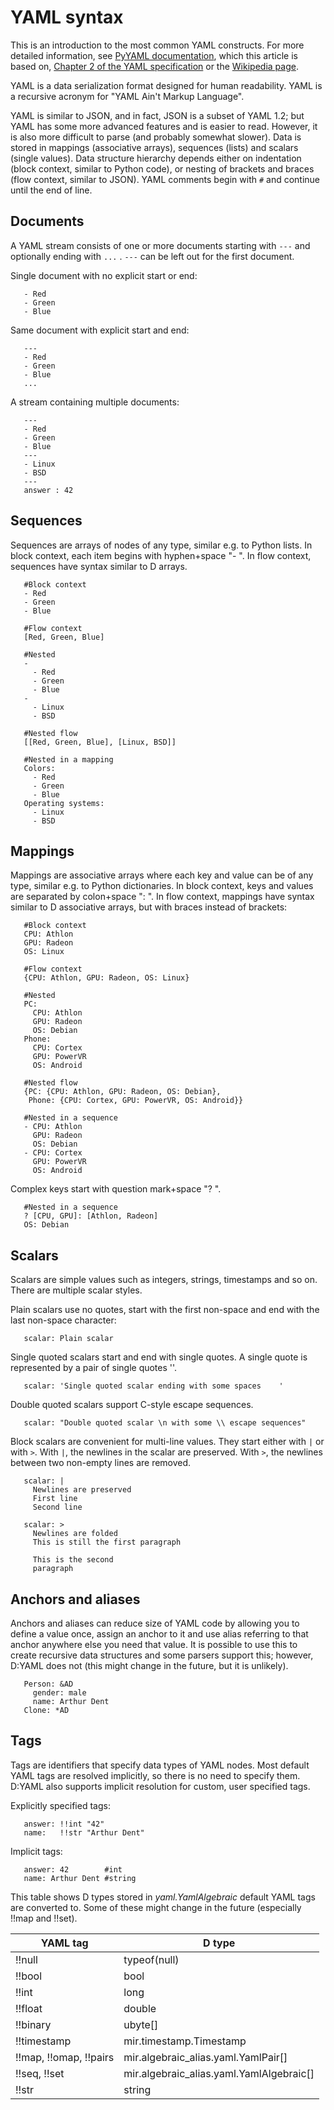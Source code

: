 # YAML syntax

This is an introduction to the most common YAML constructs. For more detailed
information, see [PyYAML documentation](http://pyyaml.org/wiki/PyYAMLDocumentation),
which this article is based on,
[Chapter 2 of the YAML specification](http://yaml.org/spec/1.1/#id857168)
or the [Wikipedia page](http://en.wikipedia.org/wiki/YAML).

YAML is a data serialization format designed for human readability. YAML is a
recursive acronym for "YAML Ain't Markup Language".

YAML is similar to JSON, and in fact, JSON is a subset of YAML 1.2; but YAML has
some more advanced features and is easier to read. However, it is also more
difficult to parse (and probably somewhat slower). Data is stored in mappings
(associative arrays), sequences (lists) and scalars (single values). Data
structure hierarchy depends either on indentation (block context, similar to
Python code), or nesting of brackets and braces (flow context, similar to JSON).
YAML comments begin with `#` and continue until the end of line.


## Documents

A YAML stream consists of one or more documents starting with `---` and
optionally ending with `...` . `---` can be left out for the first document.

Single document with no explicit start or end:

```
   - Red
   - Green
   - Blue
```
Same document with explicit start and end:
```
   ---
   - Red
   - Green
   - Blue
   ...
```
A stream containing multiple documents:
```
   ---
   - Red
   - Green
   - Blue
   ---
   - Linux
   - BSD
   ---
   answer : 42
```

## Sequences

Sequences are arrays of nodes of any type, similar e.g. to Python lists.
In block context, each item begins with hyphen+space "- ". In flow context,
sequences have syntax similar to D arrays.

```
   #Block context
   - Red
   - Green
   - Blue
```
```
   #Flow context
   [Red, Green, Blue]
```
```
   #Nested
   -
     - Red
     - Green
     - Blue
   -
     - Linux
     - BSD
```
```
   #Nested flow
   [[Red, Green, Blue], [Linux, BSD]]
```
```
   #Nested in a mapping
   Colors:
     - Red
     - Green
     - Blue
   Operating systems:
     - Linux
     - BSD
```

## Mappings

Mappings are associative arrays where each key and value can be of any type,
similar e.g. to Python dictionaries. In block context, keys and values are
separated by colon+space ": ". In flow context, mappings have syntax similar
to D associative arrays, but with braces instead of brackets:

```
   #Block context
   CPU: Athlon
   GPU: Radeon
   OS: Linux

```
```
   #Flow context
   {CPU: Athlon, GPU: Radeon, OS: Linux}

```
```
   #Nested
   PC:
     CPU: Athlon
     GPU: Radeon
     OS: Debian
   Phone:
     CPU: Cortex
     GPU: PowerVR
     OS: Android

```
```
   #Nested flow
   {PC: {CPU: Athlon, GPU: Radeon, OS: Debian},
    Phone: {CPU: Cortex, GPU: PowerVR, OS: Android}}
```
```
   #Nested in a sequence
   - CPU: Athlon
     GPU: Radeon
     OS: Debian
   - CPU: Cortex
     GPU: PowerVR
     OS: Android
```

Complex keys start with question mark+space "? ".

```
   #Nested in a sequence
   ? [CPU, GPU]: [Athlon, Radeon]
   OS: Debian
```

## Scalars

Scalars are simple values such as integers, strings, timestamps and so on.
There are multiple scalar styles.

Plain scalars use no quotes, start with the first non-space and end with the
last non-space character:

```
   scalar: Plain scalar
```

Single quoted scalars start and end with single quotes. A single quote is
represented by a pair of single quotes ''.

```
   scalar: 'Single quoted scalar ending with some spaces    '
```

Double quoted scalars support C-style escape sequences.

```
   scalar: "Double quoted scalar \n with some \\ escape sequences"
```

Block scalars are convenient for multi-line values. They start either with
`|` or with `>`. With `|`, the newlines in the scalar are preserved.
With `>`, the newlines between two non-empty lines are removed.

```
   scalar: |
     Newlines are preserved
     First line
     Second line
```
```
   scalar: >
     Newlines are folded
     This is still the first paragraph

     This is the second
     paragraph
```

## Anchors and aliases

Anchors and aliases can reduce size of YAML code by allowing you to define a
value once, assign an anchor to it and use alias referring to that anchor
anywhere else you need that value. It is possible to use this to create
recursive data structures and some parsers support this; however, D:YAML does
not (this might change in the future, but it is unlikely).

```
   Person: &AD
     gender: male
     name: Arthur Dent
   Clone: *AD
```

## Tags

Tags are identifiers that specify data types of YAML nodes. Most default YAML
tags are resolved implicitly, so there is no need to specify them. D:YAML also
supports implicit resolution for custom, user specified tags.

Explicitly specified tags:

```
   answer: !!int "42"
   name:   !!str "Arthur Dent"
```

Implicit tags:

```
   answer: 42        #int
   name: Arthur Dent #string
```

This table shows D types stored in *yaml.YamlAlgebraic* default YAML tags are converted to.
Some of these might change in the future (especially !!map and !!set).

|YAML tag               |D type                 |
|-----------------------|-----------------------|
|!!null                 |typeof(null)           |
|!!bool                 |bool                   |
|!!int                  |long                   |
|!!float                |double                 |
|!!binary               |ubyte[]                |
|!!timestamp            |mir.timestamp.Timestamp|
|!!map, !!omap, !!pairs |mir.algebraic_alias.yaml.YamlPair[] |
|!!seq, !!set           |mir.algebraic_alias.yaml.YamlAlgebraic[]      |
|!!str                  |string                 |
